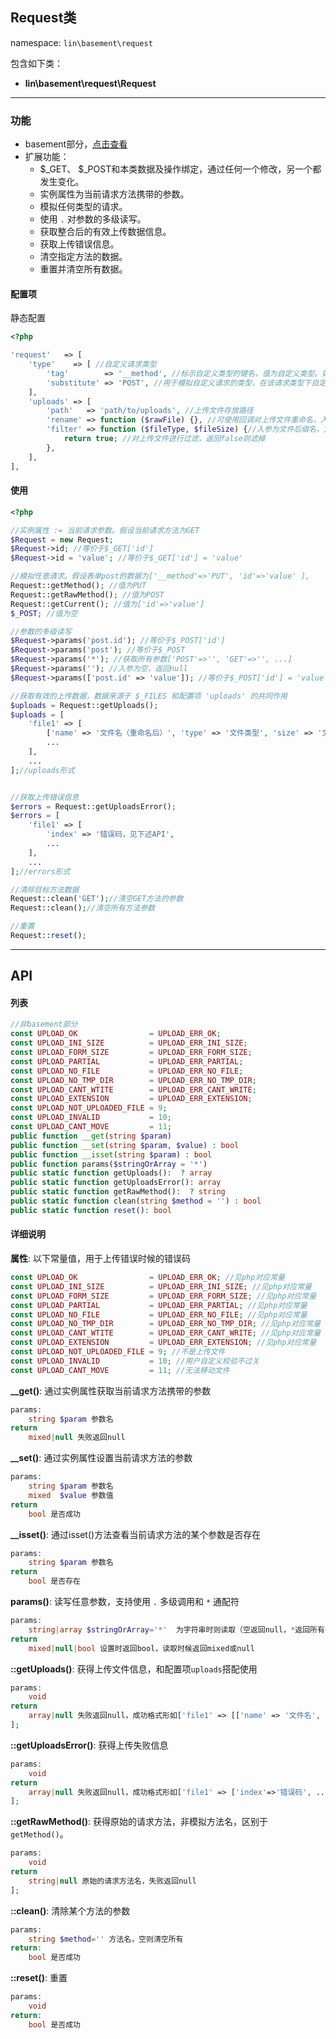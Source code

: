Request类
----
namespace: `lin\basement\request`

包含如下类：

* **lin\basement\request\Request**

---

### 功能

* basement部分，[点击查看](../../docs_basement/Request.md)
* 扩展功能：
    * $_GET、 $_POST和本类数据及操作绑定，通过任何一个修改，另一个都发生变化。
    * 实例属性为当前请求方法携带的参数。
    * 模拟任何类型的请求。
    * 使用 `.` 对参数的多级读写。
    * 获取整合后的有效上传数据信息。
    * 获取上传错误信息。
    * 清空指定方法的数据。
    * 重置并清空所有数据。


#### 配置项

静态配置

~~~php
<?php

'request'   => [
    'type'    => [ //自定义请求类型
        'tag'        => '__method', //标示自定义类型的键名，值为自定义类型。如表单中name为:__method,value为PUT，则请求类型为PUT
        'substitute' => 'POST', //用于模拟自定义请求的类型，在该请求类型下自定义类型才会生效
    ],
    'uploads' => [
        'path'   => 'path/to/uploads', //上传文件存放路径
        'rename' => function ($rawFile) {}, //可使用回调对上传文件重命名，入参为原文件名
        'filter' => function ($fileType, $fileSize) {//入参为文件后缀名，文件大小（皆来自$_FILES）
            return true; //对上传文件进行过滤，返回false则滤掉
        },
    ],
],
~~~

#### 使用

~~~php
<?php

//实例属性 := 当前请求参数。假设当前请求方法为GET
$Request = new Request;
$Request->id; //等价于$_GET['id']
$Request->id = 'value'; //等价于$_GET['id'] = 'value'

//模拟任意请求。假设表单post的数据为['__method'=>'PUT', 'id'=>'value' ],
Request::getMethod(); //值为PUT
Request::getRawMethod(); //值为POST
Request::getCurrent(); //值为['id'=>'value']
$_POST; //值为空

//参数的多级读写
$Request->params('post.id'); //等价于$_POST['id']
$Request->params('post'); //等价于$_POST
$Request->params('*'); //获取所有参数['POST'=>'', 'GET'=>'', ...]
$Request->params(''); //入参为空，返回null
$Request->params(['post.id' => 'value']); //等价于$_POST['id'] = 'value'

//获取有效的上传数据，数据来源于 $_FILES 和配置项 'uploads' 的共同作用
$uploads = Request::getUploads();
$uploads = [
    'file1' => [
        ['name' => '文件名（重命名后）', 'type' => '文件类型', 'size' => '文件大小','file' => '包含完整路径的文件名（重命名后）'],
        ...
    ],
    ...
];//uploads形式


//获取上传错误信息
$errors = Request::getUploadsError();
$errors = [
    'file1' => [
        'index' => '错误码，见下述API',
        ...
    ],
    ...
];//errors形式

//清除目标方法数据
Request::clean('GET');//清空GET方法的参数
Request::clean();//清空所有方法参数

//重置
Request::reset();
~~~


---


## API

#### 列表
~~~php
//非basement部分
const UPLOAD_OK                = UPLOAD_ERR_OK;
const UPLOAD_INI_SIZE          = UPLOAD_ERR_INI_SIZE;
const UPLOAD_FORM_SIZE         = UPLOAD_ERR_FORM_SIZE;
const UPLOAD_PARTIAL           = UPLOAD_ERR_PARTIAL;
const UPLOAD_NO_FILE           = UPLOAD_ERR_NO_FILE;
const UPLOAD_NO_TMP_DIR        = UPLOAD_ERR_NO_TMP_DIR;
const UPLOAD_CANT_WTITE        = UPLOAD_ERR_CANT_WRITE;
const UPLOAD_EXTENSION         = UPLOAD_ERR_EXTENSION;
const UPLOAD_NOT_UPLOADED_FILE = 9;
const UPLOAD_INVALID           = 10;
const UPLOAD_CANT_MOVE         = 11;
public function __get(string $param)
public function __set(string $param, $value) : bool
public function __isset(string $param) : bool
public function params($stringOrArray = '*')
public static function getUploads():  ? array
public static function getUploadsError(): array
public static function getRawMethod():  ? string
public static function clean(string $method = '') : bool
public static function reset(): bool
~~~

#### 详细说明

**属性**: 以下常量值，用于上传错误时候的错误码
```php
const UPLOAD_OK                = UPLOAD_ERR_OK; //见php对应常量
const UPLOAD_INI_SIZE          = UPLOAD_ERR_INI_SIZE; //见php对应常量
const UPLOAD_FORM_SIZE         = UPLOAD_ERR_FORM_SIZE; //见php对应常量
const UPLOAD_PARTIAL           = UPLOAD_ERR_PARTIAL; //见php对应常量
const UPLOAD_NO_FILE           = UPLOAD_ERR_NO_FILE; //见php对应常量
const UPLOAD_NO_TMP_DIR        = UPLOAD_ERR_NO_TMP_DIR; //见php对应常量
const UPLOAD_CANT_WTITE        = UPLOAD_ERR_CANT_WRITE; //见php对应常量
const UPLOAD_EXTENSION         = UPLOAD_ERR_EXTENSION; //见php对应常量
const UPLOAD_NOT_UPLOADED_FILE = 9; //不是上传文件
const UPLOAD_INVALID           = 10; //用户自定义校验不过关
const UPLOAD_CANT_MOVE         = 11; //无法移动文件
```


**__get()**: 通过实例属性获取当前请求方法携带的参数
```php
params:
    string $param 参数名
return
    mixed|null 失败返回null
```

**__set()**: 通过实例属性设置当前请求方法的参数
```php
params:
    string $param 参数名
    mixed  $value 参数值
return
    bool 是否成功
```

**__isset()**: 通过isset()方法查看当前请求方法的某个参数是否存在
```php
params:
    string $param 参数名
return
    bool 是否存在
```

**params()**: 读写任意参数，支持使用 `.` 多级调用和 `*` 通配符
```php
params:
    string|array $stringOrArray='*'  为字符串时则读取（空返回null，*返回所有参数），数组时则写入。
return
    mixed|null|bool 设置时返回bool，读取时候返回mixed或null
```

**::getUploads()**: 获得上传文件信息，和配置项`uploads`搭配使用
```php
params:
    void
return
    array|null 失败返回null，成功格式形如['file1' => [['name' => '文件名', 'type' => '文件类型', 'size' => '文件大小','file' => '完整文件名']]]
];
```

**::getUploadsError()**: 获得上传失败信息
```php
params:
    void
return
    array|null 失败返回null，成功格式形如['file1' => ['index'=>'错误码', ...]]
];
```

**::getRawMethod()**: 获得原始的请求方法，非模拟方法名，区别于`getMethod()`。
```php
params:
    void
return
    string|null 原始的请求方法名，失败返回null
];
```

**::clean()**: 清除某个方法的参数
```php
params:
    string $method='' 方法名，空则清空所有
return:
    bool 是否成功
```

**::reset()**: 重置
```php
params:
    void
return:
    bool 是否成功
```